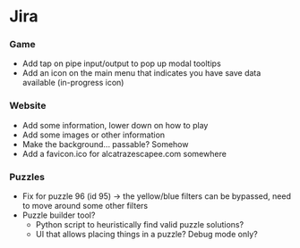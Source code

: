 # Jira


### Game

- Add tap on pipe input/output to pop up modal tooltips
- Add an icon on the main menu that indicates you have save data available (in-progress icon)

### Website

- Add some information, lower down on how to play
- Add some images or other information
- Make the background... passable? Somehow
- Add a favicon.ico for alcatrazescapee.com somewhere


### Puzzles

- Fix for puzzle 96 (id 95) -> the yellow/blue filters can be bypassed, need to move around some other filters
- Puzzle builder tool?
    - Python script to heuristically find valid puzzle solutions?
    - UI that allows placing things in a puzzle? Debug mode only?